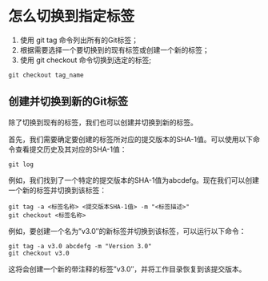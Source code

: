 # 怎么切换到指定标签

1. 使用 git tag 命令列出所有的Git标签；
2. 根据需要选择一个要切换到的现有标签或创建一个新的标签；
3. 使用 git checkout 命令切换到选定的标签;

```shell
git checkout tag_name
```

## 创建并切换到新的Git标签

除了切换到现有的标签，我们也可以创建并切换到新的标签。

首先，我们需要确定要创建的标签所对应的提交版本的SHA-1值。可以使用以下命令查看提交历史及其对应的SHA-1值：

```
git log
```

例如，我们找到了一个特定的提交版本的SHA-1值为abcdefg。现在我们可以创建一个新的标签并切换到该标签：

```
git tag -a <标签名称> <提交版本SHA-1值> -m "<标签描述>"
git checkout <标签名称>
```

例如，要创建一个名为”v3.0″的新标签并切换到该标签，可以运行以下命令：

```
git tag -a v3.0 abcdefg -m "Version 3.0"
git checkout v3.0
```

这将会创建一个新的带注释的标签”v3.0″，并将工作目录恢复到该提交版本。


